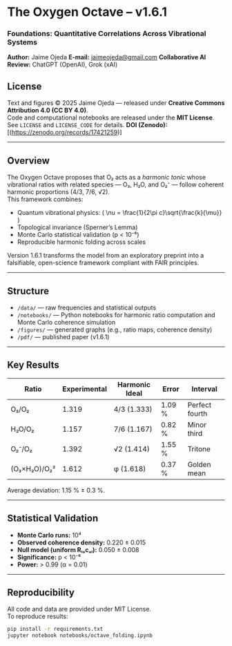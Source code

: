 # The Oxygen Octave – v1.6.1  
### Foundations: Quantitative Correlations Across Vibrational Systems

**Author:** Jaime Ojeda
**E-mail:** jaimeojeda@gmail.com
**Collaborative AI Review:** ChatGPT (OpenAI), Grok (xAI)  
## License
Text and figures © 2025 Jaime Ojeda — released under **Creative Commons Attribution 4.0 (CC BY 4.0)**.  
Code and computational notebooks are released under the **MIT License**.  
See `LICENSE` and `LICENSE_CODE` for details. 
**DOI (Zenodo):** [(https://zenodo.org/records/17421259)]

---

## Overview
The Oxygen Octave proposes that O₂ acts as a *harmonic tonic* whose vibrational ratios with related species — O₃, H₂O, and O₂⁻ — follow coherent harmonic proportions (4/3, 7/6, √2).  
This framework combines:
- Quantum vibrational physics: \( \nu = \frac{1}{2\pi c}\sqrt{\frac{k}{\mu}} \)
- Topological invariance (Sperner’s Lemma)
- Monte Carlo statistical validation (p < 10⁻⁶)
- Reproducible harmonic folding across scales

Version 1.6.1 transforms the model from an exploratory preprint into a falsifiable, open-science framework compliant with FAIR principles.

---

## Structure
- `/data/` — raw frequencies and statistical outputs  
- `/notebooks/` — Python notebooks for harmonic ratio computation and Monte Carlo coherence simulation  
- `/figures/` — generated graphs (e.g., ratio maps, coherence density)  
- `/pdf/` — published paper (v1.6.1)  

---

## Key Results
| Ratio | Experimental | Harmonic Ideal | Error | Interval |
|-------|---------------|----------------|--------|-----------|
| O₃/O₂ | 1.319 | 4/3 (1.333) | 1.09 % | Perfect fourth |
| H₂O/O₂ | 1.157 | 7/6 (1.167) | 0.82 % | Minor third |
| O₂⁻/O₂ | 1.392 | √2 (1.414) | 1.55 % | Tritone |
| (O₃×H₂O)/O₂² | 1.612 | φ (1.618) | 0.37 % | Golden mean |

Average deviation: 1.15 % ± 0.3 %.  

---

## Statistical Validation
- **Monte Carlo runs:** 10⁴  
- **Observed coherence density:** 0.220 ± 0.015  
- **Null model (uniform Rₗₒcₐₗ):** 0.050 ± 0.008  
- **Significance:** p < 10⁻⁶  
- **Power:** > 0.99 (α = 0.01)

---

## Reproducibility
All code and data are provided under MIT License.  
To reproduce results:
```bash
pip install -r requirements.txt
jupyter notebook notebooks/octave_folding.ipynb
